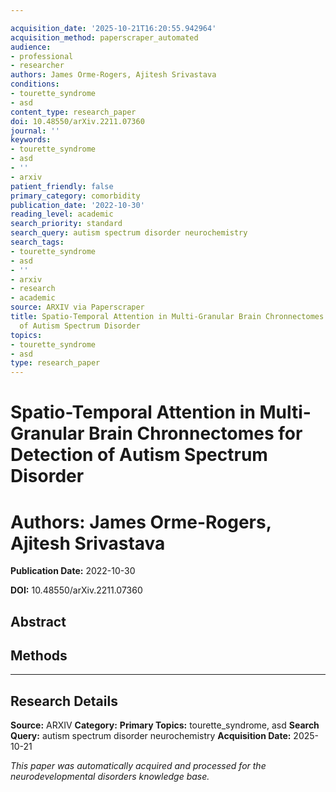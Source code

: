 ```yaml
---

acquisition_date: '2025-10-21T16:20:55.942964'
acquisition_method: paperscraper_automated
audience:
- professional
- researcher
authors: James Orme-Rogers, Ajitesh Srivastava
conditions:
- tourette_syndrome
- asd
content_type: research_paper
doi: 10.48550/arXiv.2211.07360
journal: ''
keywords:
- tourette_syndrome
- asd
- ''
- arxiv
patient_friendly: false
primary_category: comorbidity
publication_date: '2022-10-30'
reading_level: academic
search_priority: standard
search_query: autism spectrum disorder neurochemistry
search_tags:
- tourette_syndrome
- asd
- ''
- arxiv
- research
- academic
source: ARXIV via Paperscraper
title: Spatio-Temporal Attention in Multi-Granular Brain Chronnectomes for Detection
  of Autism Spectrum Disorder
topics:
- tourette_syndrome
- asd
type: research_paper
---
```




# Spatio-Temporal Attention in Multi-Granular Brain Chronnectomes for Detection of Autism Spectrum Disorder

# **Authors:** James Orme-Rogers, Ajitesh Srivastava

**Publication Date:** 2022-10-30

**DOI:** 10.48550/arXiv.2211.07360

## Abstract

## Methods

---

## Research Details

**Source:** ARXIV
**Category:**
**Primary Topics:** tourette_syndrome, asd
**Search Query:** autism spectrum disorder neurochemistry
**Acquisition Date:** 2025-10-21

*This paper was automatically acquired and processed for the neurodevelopmental disorders knowledge base.*
